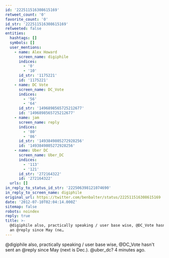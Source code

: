 ```yaml
---
id: '222511516308615169'
retweet_count: '0'
favorite_count: '0'
id_str: '222511516308615169'
retweeted: false
entities:
  hashtags: []
  symbols: []
  user_mentions:
    - name: Alex Howard
      screen_name: digiphile
      indices:
        - '0'
        - '10'
      id_str: '1175221'
      id: '1175221'
    - name: DC Vote
      screen_name: DC_Vote
      indices:
        - '56'
        - '64'
      id_str: '1496898565725212677'
      id: '1496898565725212677'
    - name: jam
      screen_name: reply
      indices:
        - '80'
        - '86'
      id_str: '1493849805272928256'
      id: '1493849805272928256'
    - name: Uber DC
      screen_name: Uber_DC
      indices:
        - '113'
        - '121'
      id_str: '272164322'
      id: '272164322'
  urls: []
in_reply_to_status_id_str: '222506398121074690'
in_reply_to_screen_name: digiphile
original_url: https://twitter.com/benbalter/status/222511516308615169
date: '2012-07-10T02:04:14.000Z'
sitemap: false
robots: noindex
reply: true
title: >-
  @digiphile also, practically speaking / user base wise, @DC_Vote hasn't sent
  an @reply since May (ne…
---
```


@digiphile also, practically speaking / user base wise, @DC_Vote hasn't sent an @reply since May (next is Dec.). @uber_dc? 4 minutes ago.